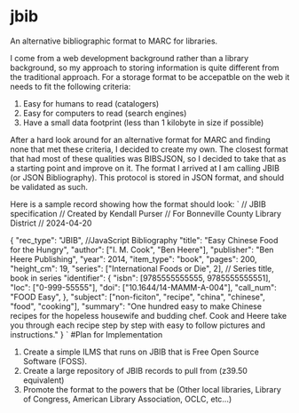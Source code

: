 # jbib
An alternative bibliographic format to MARC for libraries.

I come from a web development background rather than a library background, so my approach to storing information is quite different from the traditional approach. For a storage format to be accepatble on the web it needs to fit the following criteria:

1. Easy for humans to read (catalogers)
2. Easy for computers to read (search engines)
3. Have a small data footprint (less than 1 kilobyte in size if possible)

After a hard look around for an alternative format for MARC and finding none that met these criteria, I decided to create my own. The closest format that had most of these qualities was BIBSJSON, so I decided to take that as a starting point and improve on it. The format I arrived at I am calling JBIB (or JSON Bibliography). This protocol is stored in JSON format, and should be validated as such.

Here is a sample record showing how the format should look:
`
// JBIB specification
// Created by Kendall Purser
// For Bonneville County Library District
// 2024-04-20

{
	"rec_type": "JBIB", //JavaScript Bibliography
	"title": "Easy Chinese Food for the Hungry",
	"author": ["I. M. Cook", "Ben Heere"],
	"publisher": "Ben Heere Publishing",
	"year": 2014,
	"item_type": "book",
	"pages": 200,
	"height_cm": 19,
	"series": ["International Foods or Die", 2], // Series title, book in series
	"identifier": {
		"isbn": [9785555555555, 9785555555551],
		"loc": ["0-999-55555"],
		"doi": ["10.1644\/14-MAMM-A-004"],
		"call_num": "FOOD Easy",
	},
	"subject": ["non-ficiton", "recipe", "china", "chinese", "food", "cooking"],
	"summary": "One hundred easy to make Chinese recipes for the hopeless housewife and budding chef. Cook and Heere take you through each recipe step by step with easy to follow pictures and instructions."
}
`
#Plan for Implementation
1. Create a simple ILMS that runs on JBIB that is Free Open Source Software (FOSS).
2. Create a large repository of JBIB records to pull from (z39.50 equivalent)
3. Promote the format to the powers that be (Other local libraries, Library of Congress, American Library Association, OCLC, etc...)
